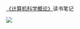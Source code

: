 [《计算机科学概论》](http://book.douban.com/subject/1435554/)读书笔记

![](http://img3.douban.com/mpic/s5989750.jpg)

